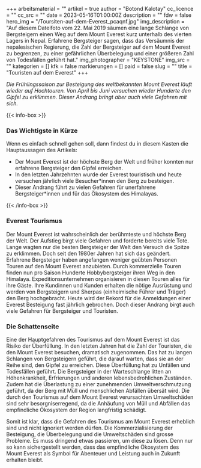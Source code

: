 +++
arbeitsmaterial = ""
artikel = true
author = "Botond Kalotay"
cc_licence = ""
cc_src = ""
date = 2023-05-16T01:00:00Z
description = ""
fdw = false
hero_img = "/Toursiten-auf-dem-Everest_pcaqnf.jpg"
img_description = "Auf diesem Dateifoto vom 22. Mai 2019 säumen eine lange Schlange von Bergsteigern einen Weg auf dem Mount Everest kurz unterhalb des vierten Lagers in Nepal. Erfahrene Bergsteiger sagen, dass das Versäumnis der nepalesischen Regierung, die Zahl der Bergsteiger auf dem Mount Everest zu begrenzen, zu einer gefährlichen Überbelegung und einer größeren Zahl von Todesfällen geführt hat."
img_photographer = "KEYSTONE"
img_src = ""
kategorien = []
kfk = false
markierungen = []
paid = false
slug = ""
title = "Touristen auf dem Everest"
+++

_Die Frühlingssaison zur Besteigung des weltbekannten Mount Everest läuft wieder auf Hochtouren. Von April bis Juni versuchen wieder Hunderte den Gipfel zu erklimmen. Dieser Andrang bringt aber auch viele Gefahren mit sich._

{{< info-box >}} <h3>Das Wichtigste in Kürze</h3>

<p>Wenn es einfach schnell gehen soll, dann findest du in diesem Kasten die Hauptaussagen des Artikels:</p>

<ul>

<li>Der Mount Everest ist der höchste Berg der Welt und früher konnten nur erfahrene Bergsteiger den Gipfel erreichen.</li>

<li>In den letzten Jahrzehnten wurde der Everest touristisch und heute versuchen jährlich viele Besucher*innen den Berg zu besteigen.</li>

<li>Dieser Andrang führt zu vielen Gefahren für unerfahrene Bergsteiger*innen und für das Ökosystem des Himalayas.</li>

</ul> {{< /info-box >}}

### Everest Tourismus

Der Mount Everest ist wahrscheinlich der berühmteste und höchste Berg der Welt. Der Aufstieg birgt viele Gefahren und forderte bereits viele Tote. Lange wagten nur die besten Bergsteiger der Welt den Versuch die Spitze zu erklimmen. Doch seit den 1980er Jahren hat sich das geändert. Erfahrene Bergsteiger haben angefangen weniger geübten Personen Touren auf den Mount Everest anzubieten. Durch kommerzielle Touren finden nun pro Saison Hunderte Hobbybergsteiger ihren Weg in den Himalaya. Expeditionsunternehmen organisieren in diesen Touren alles für ihre Gäste. Ihre Kundinnen und Kunden erhalten die nötige Ausrüstung und werden von Bergsteigern und Sherpas (einheimische Führer und Träger) den Berg hochgebracht. Heute wird der Rekord für die Anmeldungen einer Everest Besteigung fast jährlich gebrochen. Doch dieser Andrang birgt auch viele Gefahren für Bergsteiger und Touristen.

### Die Schattenseite

Eine der Hauptgefahren des Tourismus auf dem Mount Everest ist das Risiko der Überfüllung. In den letzten Jahren hat die Zahl der Touristen, die den Mount Everest besuchen, dramatisch zugenommen. Das hat zu langen Schlangen von Bergsteigern geführt, die darauf warten, dass sie an der Reihe sind, den Gipfel zu erreichen. Diese Überfüllung hat zu Unfällen und Todesfällen geführt. Die Bergsteiger in der Warteschlange litten an Höhenkrankheit, Erfrierungen und anderen lebensbedrohlichen Zuständen. Zudem hat die Überlastung zu einer zunehmenden Umweltverschmutzung geführt, da der Berg mit Müll und menschlichen Abfällen übersät wird. Die durch den Tourismus auf dem Mount Everest verursachten Umweltschäden sind sehr besorgniserregend, da die Anhäufung von Müll und Abfällen das empfindliche Ökosystem der Region langfristig schädigt.

Somit ist klar, dass die Gefahren des Tourismus am Mount Everest erheblich sind und nicht ignoriert werden dürfen. Die Kommerzialisierung der Besteigung, die Überbelegung und die Umweltschäden sind grosse Probleme. Es muss dringend etwas passieren, um diese zu lösen. Denn nur so kann sichergestellt werden, dass das empfindliche Ökosystem des Mount Everest als Symbol für Abenteuer und Leistung auch in Zukunft erhalten bleibt.
